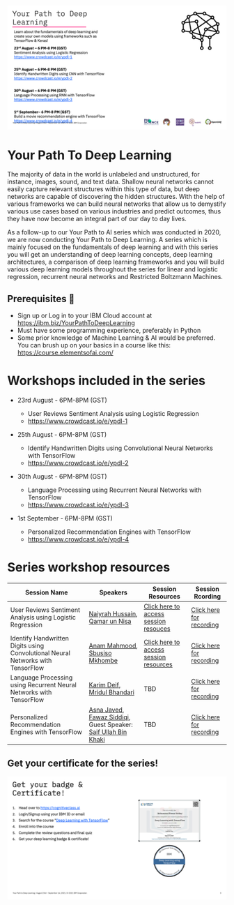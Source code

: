 ![YPDL-Banner](https://github.com/IBMDeveloperMEA/YPDL-SentimentAnalysis-LR/raw/main/images/slide_images/Slide1.png?raw=true)

# Your Path To Deep Learning

The majority of data in the world is unlabeled and unstructured, for instance, images, sound, and text data. Shallow neural networks cannot easily capture relevant structures within this type of data, but deep networks are capable of discovering the hidden structures. With the help of various frameworks we can build neural networks that allow us to demystify various use cases based on various industries and predict outcomes, thus they have now become an integral part of our day to day lives. 

As a follow-up to our Your Path to AI series which was conducted in 2020, we are now conducting Your Path to Deep Learning. A series which is mainly focused on the fundamentals of deep learning and with this series you will get an understanding of deep learning concepts, deep learning architectures, a comparison of deep learning frameworks and you will build various deep learning models throughout the series for linear and logistic regression, recurrent neural networks and Restricted Boltzmann Machines.

## Prerequisites 🎈
- Sign up or Log in to your IBM Cloud account at https://ibm.biz/YourPathToDeepLearning
- Must have some programming experience, preferably in Python
- Some prior knowledge of Machine Learning &amp; AI would be preferred. You can brush up on your basics in a course like this: https://course.elementsofai.com/

# Workshops included in the series

- 23rd August - 6PM-8PM (GST)
    -  User Reviews Sentiment Analysis using Logistic Regression
    - https://www.crowdcast.io/e/ypdl-1

- 25th August - 6PM-8PM (GST) 
    -  Identify Handwritten Digits using Convolutional Neural Networks with TensorFlow
    - https://www.crowdcast.io/e/ypdl-2

- 30th August - 6PM-8PM (GST) 
    -  Language Processing using Recurrent Neural Networks with TensorFlow
    - https://www.crowdcast.io/e/ypdl-3

- 1st September - 6PM-8PM (GST)
    -  Personalized Recommendation Engines with TensorFlow
    - https://www.crowdcast.io/e/ypdl-4

# Series workshop resources 

|Session Name|Speakers|Session Resources|Session Rcording|
|----|----|----|----|
|User Reviews Sentiment Analysis using Logistic Regression|[Naiyrah Hussain](https://developer.ibm.com/profiles/naiyarah.hussain1/), [Qamar un Nisa](https://developer.ibm.com/profiles/qamar.n/)|[Click here to access session resouces](https://github.com/IBMDeveloperMEA/YPDL-SentimentAnalysis-LR)|[Click here for recording](https://www.crowdcast.io/e/ypdl-1)|
|Identify Handwritten Digits using Convolutional Neural Networks with TensorFlow|[Anam Mahmood](https://developer.ibm.com/profiles/anam.mahmood/), [Sbusiso Mkhombe](https://developer.ibm.com/profiles/sbusiso.mkhombe/)|[Click here to access session resources](https://github.com/IBMDeveloperMEA/YPDL-Identify-Handwritten-Digits-using-CNN-with-TensorFlow)|[Click here for recording](https://www.crowdcast.io/e/ypdl-2)|
|Language Processing using Recurrent Neural Networks with TensorFlow|[Karim Deif](https://developer.ibm.com/profiles/karim.deif1/), [Mridul Bhandari](https://developer.ibm.com/profiles/mridul.bhandari/)|TBD|[Click here for recording](https://www.crowdcast.io/e/ypdl-3)|
|Personalized Recommendation Engines with TensorFlow|[Asna Javed](https://developer.ibm.com/profiles/asna.javed1/), [Fawaz Siddiqi](https://developer.ibm.com/profiles/mohammad.fawaz.siddiqi/), Guest Speaker: [Saif Ullah Bin Khaki](https://www.linkedin.com/in/saif-ullah-bin-khaki-57ba45170/)|TBD|[Click here for recording](https://www.crowdcast.io/e/ypdl-4)|

## Get your certificate for the series!
![YPDL-Banner-2](https://github.com/IBMDeveloperMEA/YPDL-SentimentAnalysis-LR/blob/main/images/slide_images/Slide3.png?raw=true)

